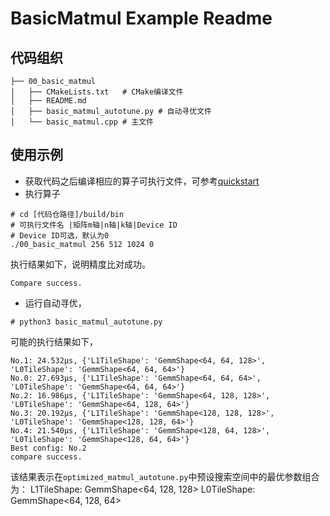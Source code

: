 # BasicMatmul Example Readme
## 代码组织
```
├── 00_basic_matmul
│   ├── CMakeLists.txt   # CMake编译文件
│   ├── README.md
│   ├── basic_matmul_autotune.py # 自动寻优文件
│   └── basic_matmul.cpp # 主文件
```
## 使用示例
- 获取代码之后编译相应的算子可执行文件，可参考[quickstart](../../docs/quickstart.md#算子编译)
- 执行算子
```
# cd [代码仓路径]/build/bin
# 可执行文件名 |矩阵m轴|n轴|k轴|Device ID
# Device ID可选，默认为0
./00_basic_matmul 256 512 1024 0
```
执行结果如下，说明精度比对成功。
```
Compare success.
```
- 运行自动寻优，
```
# python3 basic_matmul_autotune.py
```
可能的执行结果如下，
```
No.1: 24.532μs, {'L1TileShape': 'GemmShape<64, 64, 128>', 'L0TileShape': 'GemmShape<64, 64, 64>'}
No.0: 27.693μs, {'L1TileShape': 'GemmShape<64, 64, 64>', 'L0TileShape': 'GemmShape<64, 64, 64>'}
No.2: 16.986μs, {'L1TileShape': 'GemmShape<64, 128, 128>', 'L0TileShape': 'GemmShape<64, 128, 64>'}
No.3: 20.192μs, {'L1TileShape': 'GemmShape<128, 128, 128>', 'L0TileShape': 'GemmShape<128, 128, 64>'}
No.4: 21.540μs, {'L1TileShape': 'GemmShape<128, 64, 128>', 'L0TileShape': 'GemmShape<128, 64, 64>'}
Best config: No.2
compare success.
```
该结果表示在`optimized_matmul_autotune.py`中预设搜索空间中的最优参数组合为：
L1TileShape: GemmShape<64, 128, 128>
L0TileShape: GemmShape<64, 128, 64>